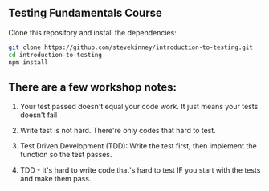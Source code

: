## Testing Fundamentals Course

Clone this repository and install the dependencies:

```bash
git clone https://github.com/stevekinney/introduction-to-testing.git
cd introduction-to-testing
npm install
```

## There are a few workshop notes:

1. Your test passed doesn't equal your code work. It just means your tests doesn't fail

2. Write test is not hard. There're only codes that hard to test.

3. Test Driven Development (TDD): Write the test first, then implement the function so the test passes.

4. TDD - It's hard to write code that's hard to test IF you start with the tests and make them pass.